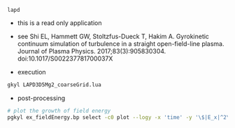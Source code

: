 `lapd`

- this is a read only application
- see Shi EL, Hammett GW, Stoltzfus-Dueck T, Hakim A. Gyrokinetic continuum simulation of turbulence in a straight open-field-line plasma. Journal of Plasma Physics. 2017;83(3):905830304. doi:10.1017/S002237781700037X


- execution

```bash
gkyl LAPD3D5Mg2_coarseGrid.lua
```

- post-processing

```bash
# plot the growth of field energy
pgkyl ex_fieldEnergy.bp select -c0 plot --logy -x 'time' -y '\$|E_x|^2\$' --save
```
